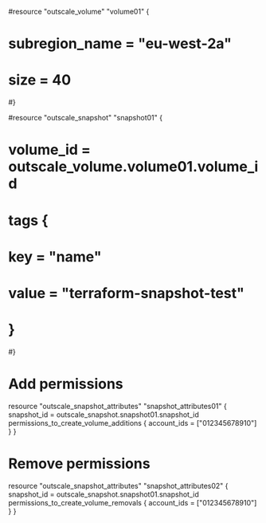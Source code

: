 #resource "outscale_volume" "volume01" {
#  subregion_name = "eu-west-2a"
#  size           = 40
#}

#resource "outscale_snapshot" "snapshot01" {
#  volume_id = outscale_volume.volume01.volume_id
#  tags {
#    key   = "name"
#    value = "terraform-snapshot-test"
#  }
#}

# Add permissions

resource "outscale_snapshot_attributes" "snapshot_attributes01" {
  snapshot_id = outscale_snapshot.snapshot01.snapshot_id
  permissions_to_create_volume_additions {
    account_ids = ["012345678910"]
  }
}

# Remove permissions

resource "outscale_snapshot_attributes" "snapshot_attributes02" {
  snapshot_id = outscale_snapshot.snapshot01.snapshot_id
  permissions_to_create_volume_removals {
    account_ids = ["012345678910"]
  }
}